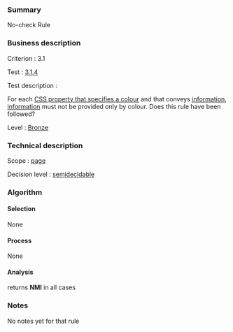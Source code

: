 ### Summary

No-check Rule

### Business description

Criterion : 3.1

Test : [3.1.4](http://www.accessiweb.org/index.php/accessiweb-22-english-version.html#test-3-1-4)

Test description :

For each [CSS property that specifies a colour](http://www.accessiweb.org/index.php/glossary-76.html#mPropCouleur) and that conveys [information](http://www.accessiweb.org/index.php/glossary-76.html#mInfoCouleur), [information](http://www.accessiweb.org/index.php/glossary-76.html#mInfoCouleur) must not be provided only by colour. Does this rule have been followed?

Level : [Bronze](/en/category/rules-design/accessiweb-11/level/bronze)

### Technical description

Scope : [page](/en/category/rules-design/accessiweb-11/scope/page)

Decision level :
[semidecidable](/en/category/rules-design/accessiweb-11/decision-level/semidecidable)

### Algorithm

#### Selection

None

#### Process

None

#### Analysis

returns **NMI** in all cases

### Notes

No notes yet for that rule
